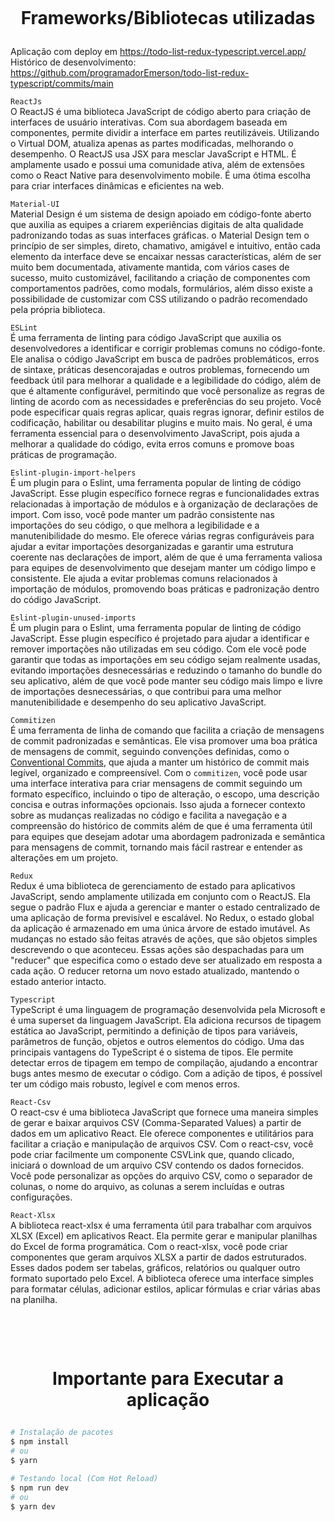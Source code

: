 <h1><br>
<p align="center">
Frameworks/Bibliotecas utilizadas
</p>
</h1>

Aplicação com deploy em https://todo-list-redux-typescript.vercel.app/ </br >
Histórico de desenvolvimento: https://github.com/programadorEmerson/todo-list-redux-typescript/commits/main

`ReactJs`</br>
O ReactJS é uma biblioteca JavaScript de código aberto para criação de interfaces de usuário interativas. Com sua abordagem baseada em componentes, permite dividir a interface em partes reutilizáveis. Utilizando o Virtual DOM, atualiza apenas as partes modificadas, melhorando o desempenho. O ReactJS usa JSX para mesclar JavaScript e HTML. É amplamente usado e possui uma comunidade ativa, além de extensões como o React Native para desenvolvimento mobile. É uma ótima escolha para criar interfaces dinâmicas e eficientes na web.

`Material-UI`</br>
Material Design é um sistema de design apoiado em código-fonte aberto que auxilia as equipes a criarem experiências digitais de alta qualidade padronizando todas as suas interfaces gráficas. o Material Design tem o princípio de ser simples, direto, chamativo, amigável e intuitivo, então cada elemento da interface deve se encaixar nessas características, além de ser muito bem documentada, ativamente mantida, com vários cases de sucesso, muito customizável, facilitando a criação de componentes com comportamentos padrões, como modals, formulários, além disso existe a possibilidade de customizar com CSS utilizando o padrão recomendado pela própria biblioteca.

`ESLint`</br>
É uma ferramenta de linting para código JavaScript que auxilia os desenvolvedores a identificar e corrigir problemas comuns no código-fonte. Ele analisa o código JavaScript em busca de padrões problemáticos, erros de sintaxe, práticas desencorajadas e outros problemas, fornecendo um feedback útil para melhorar a qualidade e a legibilidade do código, além de que é altamente configurável, permitindo que você personalize as regras de linting de acordo com as necessidades e preferências do seu projeto. Você pode especificar quais regras aplicar, quais regras ignorar, definir estilos de codificação, habilitar ou desabilitar plugins e muito mais. No geral, é uma ferramenta essencial para o desenvolvimento JavaScript, pois ajuda a melhorar a qualidade do código, evita erros comuns e promove boas práticas de programação.

`Eslint-plugin-import-helpers`</br>
É um plugin para o Eslint, uma ferramenta popular de linting de código JavaScript. Esse plugin específico fornece regras e funcionalidades extras relacionadas à importação de módulos e à organização de declarações de import. Com isso, você pode manter um padrão consistente nas importações do seu código, o que melhora a legibilidade e a manutenibilidade do mesmo. Ele oferece várias regras configuráveis para ajudar a evitar importações desorganizadas e garantir uma estrutura coerente nas declarações de import, além de que é uma ferramenta valiosa para equipes de desenvolvimento que desejam manter um código limpo e consistente. Ele ajuda a evitar problemas comuns relacionados à importação de módulos, promovendo boas práticas e padronização dentro do código JavaScript.

`Eslint-plugin-unused-imports`</br>
É um plugin para o Eslint, uma ferramenta popular de linting de código JavaScript. Esse plugin específico é projetado para ajudar a identificar e remover importações não utilizadas em seu código. Com ele você pode garantir que todas as importações em seu código sejam realmente usadas, evitando importações desnecessárias e reduzindo o tamanho do bundle do seu aplicativo, além de que você pode manter seu código mais limpo e livre de importações desnecessárias, o que contribui para uma melhor manutenibilidade e desempenho do seu aplicativo JavaScript.

`Commitizen`</br>
É uma ferramenta de linha de comando que facilita a criação de mensagens de commit padronizadas e semânticas. Ele visa promover uma boa prática de mensagens de commit, seguindo convenções definidas, como o [Conventional Commits](https://www.conventionalcommits.org/), que ajuda a manter um histórico de commit mais legível, organizado e compreensível.
Com o `commitizen`, você pode usar uma interface interativa para criar mensagens de commit seguindo um formato específico, incluindo o tipo de alteração, o escopo, uma descrição concisa e outras informações opcionais. Isso ajuda a fornecer contexto sobre as mudanças realizadas no código e facilita a navegação e a compreensão do histórico de commits além
de que é uma ferramenta útil para equipes que desejam adotar uma abordagem padronizada e semântica para mensagens de commit, tornando mais fácil rastrear e entender as alterações em um projeto.

`Redux`</br>
Redux é uma biblioteca de gerenciamento de estado para aplicativos JavaScript, sendo amplamente utilizada em conjunto com o ReactJS. Ela segue o padrão Flux e ajuda a gerenciar e manter o estado centralizado de uma aplicação de forma previsível e escalável.
No Redux, o estado global da aplicação é armazenado em uma única árvore de estado imutável. As mudanças no estado são feitas através de ações, que são objetos simples descrevendo o que aconteceu. Essas ações são despachadas para um "reducer" que especifica como o estado deve ser atualizado em resposta a cada ação. O reducer retorna um novo estado atualizado, mantendo o estado anterior intacto.

`Typescript`</br>
TypeScript é uma linguagem de programação desenvolvida pela Microsoft e é uma superset da linguagem JavaScript. Ela adiciona recursos de tipagem estática ao JavaScript, permitindo a definição de tipos para variáveis, parâmetros de função, objetos e outros elementos do código.
Uma das principais vantagens do TypeScript é o sistema de tipos. Ele permite detectar erros de tipagem em tempo de compilação, ajudando a encontrar bugs antes mesmo de executar o código. Com a adição de tipos, é possível ter um código mais robusto, legível e com menos erros.

`React-Csv`</br>
O react-csv é uma biblioteca JavaScript que fornece uma maneira simples de gerar e baixar arquivos CSV (Comma-Separated Values) a partir de dados em um aplicativo React. Ele oferece componentes e utilitários para facilitar a criação e manipulação de arquivos CSV.
Com o react-csv, você pode criar facilmente um componente CSVLink que, quando clicado, iniciará o download de um arquivo CSV contendo os dados fornecidos. Você pode personalizar as opções do arquivo CSV, como o separador de colunas, o nome do arquivo, as colunas a serem incluídas e outras configurações.

`React-Xlsx`</br>
A biblioteca react-xlsx é uma ferramenta útil para trabalhar com arquivos XLSX (Excel) em aplicativos React. Ela permite gerar e manipular planilhas do Excel de forma programática.
Com o react-xlsx, você pode criar componentes que geram arquivos XLSX a partir de dados estruturados. Esses dados podem ser tabelas, gráficos, relatórios ou qualquer outro formato suportado pelo Excel. A biblioteca oferece uma interface simples para formatar células, adicionar estilos, aplicar fórmulas e criar várias abas na planilha.

<h1><br>
<p align="center">
Importante para Executar a aplicação
</p>
</h1>

```bash
# Instalação de pacotes
$ npm install
# ou
$ yarn

# Testando local (Com Hot Reload)
$ npm run dev
# ou
$ yarn dev
```
